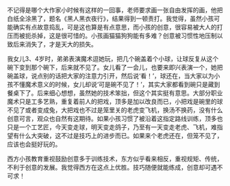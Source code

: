 

不记得是哪个大作家小时候有这样的一回事，老师要求画一张自由发挥的画，他把白纸全涂黑了，题名《黑人黑衣夜行》，结果得到一顿责打。我觉得，虽然小孩可能确实有点故意捣乱，可是这也算是有点意思，而小孩的创意，很容易被大人的打压而被扼杀掉，这是很可惜的。小孩画猫猫狗狗能有多难？创意被习惯性地压制以致后来消失了，才是天大的损失。

我女儿3、4岁时，弟弟表演魔术逗她玩，把几个碗盖着个小球，让球反复从这个碗下变到那个碗下，后来就不见了。女儿看了一会儿，也要来即兴表演一个，她把碗盖球，说点别的话把大家的注意力引开，然后说‘看！’，球还在，当大家以为小孩不懂魔术意义的时候，女儿却说‘可是碗不见了！’，其实大家都看到碗只是藏到餐桌下了。后来细心想想，虽然她的技术笨拙，但这个其实挺有意思。大部分职业魔术只是工多艺熟，重复着前人的把戏，顶多是加以改良而已，小把戏是碗里的球不见了或者变成兔，大把戏也不过是笼里关的老虎变飞机，换汤不换药，没有什么创意可言，观众也自然有这期待。如果小孩习惯了被沿着这指定路线训练，顶多也只是一个工艺匠，今天变走球，明天变走鸽子，乃至有一天变走老虎、飞机，难指望有什么大突破，这不过是技巧上的进步而已。如果来个老虎还在，但笼不见了，应该也会挺好玩的。

西方小孩教育重视鼓励创意多于训练技术，东方似乎看来相反，重视规矩、传统，不利于创意的发展。我觉得西方在这点上优胜。技巧随便就能练成，创意却可遇不可求！
